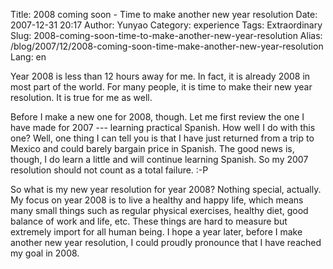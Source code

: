 Title: 2008 coming soon - Time to make another new year resolution
Date: 2007-12-31 20:17
Author: Yunyao
Category: experience
Tags: Extraordinary
Slug: 2008-coming-soon-time-to-make-another-new-year-resolution
Alias: /blog/2007/12/2008-coming-soon-time-make-another-new-year-resolution
Lang: en

Year 2008 is less than 12 hours away for me. In fact, it is already 2008 in most part of the world. For many people, it is time to make their new year resolution. It is true for me as well.

Before I make a new one for 2008, though. Let me first review the one I have made for 2007 --- learning practical Spanish. How well I do with this one? Well, one thing I can tell you is that I have just returned from a trip to Mexico and could barely bargain price in Spanish. The good news is, though, I do learn a little and will continue learning Spanish. So my 2007 resolution should not count as a total failure. :-P

So what is my new year resolution for year 2008? Nothing special, actually. My focus on year 2008 is to live a healthy and happy life, which means many small things such as regular physical exercises, healthy diet, good balance of work and life, etc. These things are hard to measure but extremely import for all human being. I hope a year later, before I make another new year resolution, I could proudly pronounce that I have reached my goal in 2008.
